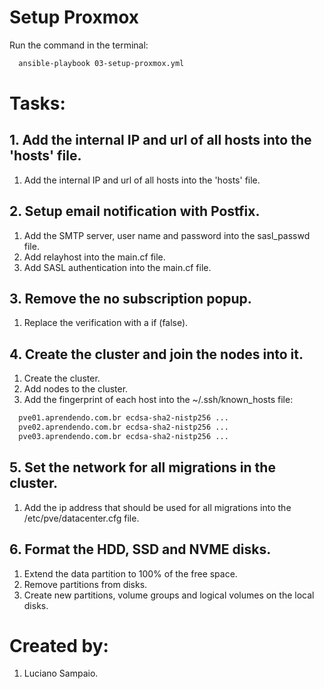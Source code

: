# Setup Proxmox

Run the command in the terminal:
```bash
  ansible-playbook 03-setup-proxmox.yml
```

# Tasks:

## 1. Add the internal IP and url of all hosts into the 'hosts' file.
  1. Add the internal IP and url of all hosts into the 'hosts' file.

## 2. Setup email notification with Postfix.
  1. Add the SMTP server, user name and password into the sasl_passwd file.
  1. Add relayhost into the main.cf file.
  1. Add SASL authentication into the main.cf file.

## 3. Remove the no subscription popup.
  1. Replace the verification with a if (false).

## 4. Create the cluster and join the nodes into it.
  1. Create the cluster.
  1. Add nodes to the cluster.
  1. Add the fingerprint of each host into the ~/.ssh/known_hosts file:
  ```bash
    pve01.aprendendo.com.br ecdsa-sha2-nistp256 ...
    pve02.aprendendo.com.br ecdsa-sha2-nistp256 ...
    pve03.aprendendo.com.br ecdsa-sha2-nistp256 ...
  ```

## 5. Set the network for all migrations in the cluster.
  1. Add the ip address that should be used for all migrations into the /etc/pve/datacenter.cfg file.

## 6. Format the HDD, SSD and NVME disks.
  1. Extend the data partition to 100% of the free space.
  1. Remove partitions from disks.
  1. Create new partitions, volume groups and logical volumes on the local disks.

# Created by: 

1. Luciano Sampaio.